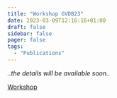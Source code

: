 ```yaml
---
title: "Workshop GVDB23"
date: 2023-03-09T12:16:16+01:00
draft: false
sidebar: false
pager: false
tags:
  - "Publications"
---
```


_..the details will be available soon.._

[Workshop](https://gvdb23.informatik.uni-stuttgart.de/)
